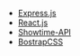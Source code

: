- [Express.js](https://expressjs.com/)
- [React.js](https://facebook.github.io/react/)
- [Showtime-API](https://github.com/erunion/showtimes)
- [BostrapCSS](http://getbootstrap.com/css/)
